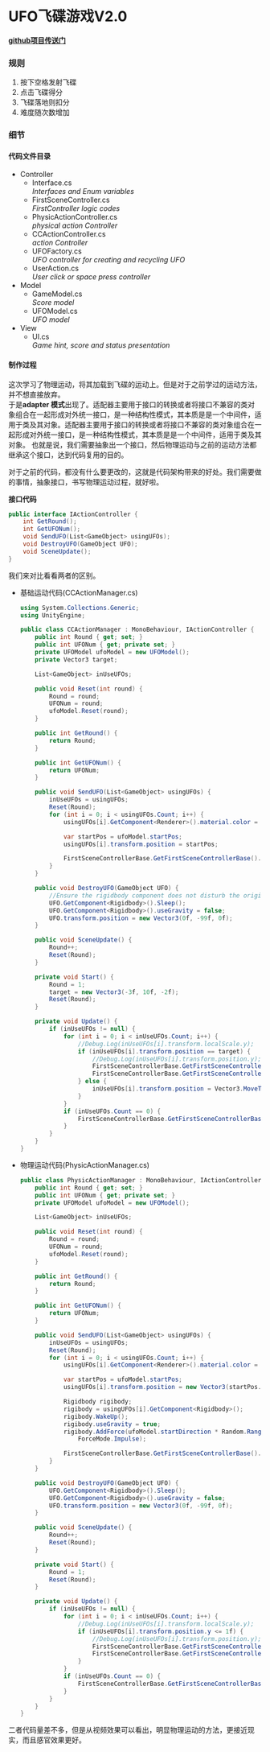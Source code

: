 ﻿# UFO飞碟游戏V2.0**[github项目传送门](https://github.com/KeplerVK/Unity3d/tree/master/week4)**### 规则1. 按下空格发射飞碟1. 点击飞碟得分1. 飞碟落地则扣分1. 难度随次数增加### 细节#### 代码文件目录+ Controller    + Interface.cs          *Interfaces and Enum variables*    + FirstSceneController.cs          *FirstController logic codes*    + PhysicActionController.cs          *physical action Controller*    + CCActionController.cs          *action Controller*    + UFOFactory.cs          *UFO controller for creating and recycling UFO*    + UserAction.cs          *User click or space press controller*+ Model    + GameModel.cs          *Score model*    + UFOModel.cs          *UFO model*+ View    + UI.cs          *Game hint, score and status presentation*#### 制作过程 这次学习了物理运动，将其加载到飞碟的运动上。但是对于之前学过的运动方法，并不想直接放弃。  于是**adapter 模式**出现了。适配器主要用于接口的转换或者将接口不兼容的类对象组合在一起形成对外统一接口，是一种结构性模式，其本质是是一个中间件，适用于类及其对象。适配器主要用于接口的转换或者将接口不兼容的类对象组合在一起形成对外统一接口，是一种结构性模式，其本质是是一个中间件，适用于类及其对象。也就是说，我们需要抽象出一个接口，然后物理运动与之前的运动方法都继承这个接口，达到代码复用的目的。对于之前的代码，都没有什么要更改的，这就是代码架构带来的好处。我们需要做的事情，抽象接口，书写物理运动过程，就好啦。  **接口代码**```cspublic interface IActionController {    int GetRound();    int GetUFONum();    void SendUFO(List<GameObject> usingUFOs);    void DestroyUFO(GameObject UFO);    void SceneUpdate();}```我们来对比看看两者的区别。+ 基础运动代码(CCActionManager.cs)    ```cs    using System.Collections.Generic;    using UnityEngine;    public class CCActionManager : MonoBehaviour, IActionController {        public int Round { get; set; }        public int UFONum { get; private set; }        private UFOModel ufoModel = new UFOModel();        private Vector3 target;        List<GameObject> inUseUFOs;        public void Reset(int round) {            Round = round;            UFONum = round;            ufoModel.Reset(round);        }        public int GetRound() {            return Round;        }        public int GetUFONum() {            return UFONum;        }        public void SendUFO(List<GameObject> usingUFOs) {            inUseUFOs = usingUFOs;            Reset(Round);            for (int i = 0; i < usingUFOs.Count; i++) {                usingUFOs[i].GetComponent<Renderer>().material.color = ufoModel.UFOColor;                var startPos = ufoModel.startPos;                usingUFOs[i].transform.position = startPos;                FirstSceneControllerBase.GetFirstSceneControllerBase().SetSceneStatus(SceneStatus.Shooting);            }        }        public void DestroyUFO(GameObject UFO) {            //Ensure the rigidbody component does not disturb the original sport            UFO.GetComponent<Rigidbody>().Sleep();            UFO.GetComponent<Rigidbody>().useGravity = false;            UFO.transform.position = new Vector3(0f, -99f, 0f);        }        public void SceneUpdate() {            Round++;            Reset(Round);        }        private void Start() {            Round = 1;            target = new Vector3(-3f, 10f, -2f);            Reset(Round);        }        private void Update() {            if (inUseUFOs != null) {                for (int i = 0; i < inUseUFOs.Count; i++) {                    //Debug.Log(inUseUFOs[i].transform.localScale.y);                    if (inUseUFOs[i].transform.position == target) {                        //Debug.Log(inUseUFOs[i].transform.position.y);                        FirstSceneControllerBase.GetFirstSceneControllerBase().DestroyUFO(inUseUFOs[i]);                        FirstSceneControllerBase.GetFirstSceneControllerBase().SubScore();                    } else {                        inUseUFOs[i].transform.position = Vector3.MoveTowards(inUseUFOs[i].transform.position, target, 5 * Time.deltaTime);                    }                }                if (inUseUFOs.Count == 0) {                    FirstSceneControllerBase.GetFirstSceneControllerBase().SetSceneStatus(SceneStatus.Waiting);                }            }        }    }    ```+ 物理运动代码(PhysicActionManager.cs)    ```cs    public class PhysicActionManager : MonoBehaviour, IActionController {        public int Round { get; set; }        public int UFONum { get; private set; }        private UFOModel ufoModel = new UFOModel();        List<GameObject> inUseUFOs;        public void Reset(int round) {            Round = round;            UFONum = round;            ufoModel.Reset(round);        }        public int GetRound() {            return Round;        }        public int GetUFONum() {            return UFONum;        }        public void SendUFO(List<GameObject> usingUFOs) {            inUseUFOs = usingUFOs;            Reset(Round);            for (int i = 0; i < usingUFOs.Count; i++) {                usingUFOs[i].GetComponent<Renderer>().material.color = ufoModel.UFOColor;                var startPos = ufoModel.startPos;                usingUFOs[i].transform.position = new Vector3(startPos.x, startPos.y + i, startPos.z);                Rigidbody rigibody;                rigibody = usingUFOs[i].GetComponent<Rigidbody>();                rigibody.WakeUp();                rigibody.useGravity = true;                rigibody.AddForce(ufoModel.startDirection * Random.Range(ufoModel.UFOSpeed * 5, ufoModel.UFOSpeed * 8) / 5,                     ForceMode.Impulse);                FirstSceneControllerBase.GetFirstSceneControllerBase().SetSceneStatus(SceneStatus.Shooting);            }        }        public void DestroyUFO(GameObject UFO) {            UFO.GetComponent<Rigidbody>().Sleep();            UFO.GetComponent<Rigidbody>().useGravity = false;            UFO.transform.position = new Vector3(0f, -99f, 0f);        }        public void SceneUpdate() {            Round++;            Reset(Round);        }        private void Start() {            Round = 1;            Reset(Round);        }        private void Update() {            if (inUseUFOs != null) {                for (int i = 0; i < inUseUFOs.Count; i++) {                    //Debug.Log(inUseUFOs[i].transform.localScale.y);                    if (inUseUFOs[i].transform.position.y <= 1f) {                        //Debug.Log(inUseUFOs[i].transform.position.y);                        FirstSceneControllerBase.GetFirstSceneControllerBase().DestroyUFO(inUseUFOs[i]);                        FirstSceneControllerBase.GetFirstSceneControllerBase().SubScore();                    }                }                if (inUseUFOs.Count == 0) {                    FirstSceneControllerBase.GetFirstSceneControllerBase().SetSceneStatus(SceneStatus.Waiting);                }            }        }    }    ```二者代码量差不多，但是从视频效果可以看出，明显物理运动的方法，更接近现实，而且感官效果更好。